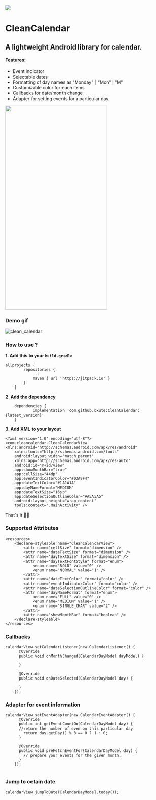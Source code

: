 [![](https://jitpack.io/v/bxute/CleanCalendar.svg)](https://jitpack.io/#bxute/CleanCalendar)
# CleanCalendar

## A lightweight Android library for calendar.

#### Features:
 - Event indicator
 - Selectable dates
 - Formatting of day names as "Monday" | "Mon" | "M"
 - Customizable color for each items
 - Callbacks for date/month change
 - Adapter for setting events for a particular day.

<img src="https://user-images.githubusercontent.com/10809719/53012687-bab2c800-3469-11e9-9e01-0d13d404d854.png" width="320px" height="640px"/>

### Demo gif
![clean_calendar](https://user-images.githubusercontent.com/10809719/53012683-b8506e00-3469-11e9-8207-cf4a3c9d2f8a.gif)


### How to use ?

**1. Add this to your `build.gradle`**

```
allprojects {
		repositories {
			...
			maven { url 'https://jitpack.io' }
		}
	}
```

**2. Add the dependency**

```
	dependencies {
	        implementation 'com.github.bxute:CleanCalendar:{latest_version}'
	}
```

**3. Add XML to your layout**

```
<?xml version="1.0" encoding="utf-8"?>
<com.cleancalendar.CleanCalendarView xmlns:android="http://schemas.android.com/apk/res/android"
    xmlns:tools="http://schemas.android.com/tools"
    android:layout_width="match_parent"
    xmlns:app="http://schemas.android.com/apk/res-auto"
    android:id="@+id/view"
    app:showMonthBar="true"
    app:cellSize="44dp"
    app:eventIndicatorColor="#03A9F4"
    app:dateTextColor="#1A1A1A"
    app:dayNameFormat="MEDIUM"
    app:dateTextSize="16sp"
    app:dateSelectionOutlineColor="#A5A5A5"
    android:layout_height="wrap_content"
    tools:context=".MainActivity" />
```

That`s it 👍🏻

### Supported Attributes

```
<resources>
    <declare-styleable name="CleanCalendarView">
        <attr name="cellSize" format="dimension" />
        <attr name="dateTextSize" format="dimension" />
        <attr name="dayTextSize" format="dimension" />
        <attr name="dayTextFontStyle" format="enum">
            <enum name="BOLD" value="0" />
            <enum name="NORMAL" value="1" />
        </attr>
        <attr name="dateTextColor" format="color" />
        <attr name="eventIndicatorColor" format="color" />
        <attr name="dateSelectionOutlineColor" format="color" />
        <attr name="dayNameFormat" format="enum">
            <enum name="FULL" value="0" />
            <enum name="MEDIUM" value="1" />
            <enum name="SINGLE_CHAR" value="2" />
        </attr>
        <attr name="showMonthBar" format="boolean" />
    </declare-styleable>
</resources>

```

### Callbacks 

```
calendarView.setCalendarListener(new CalendarListener() {
      @Override
      public void onMonthChanged(CalendarDayModel dayModel) {
        
      }

      @Override
      public void onDateSelected(CalendarDayModel day) {

      }
    });
```

### Adapter for event information

```
calendarView.setEventAdapter(new CalendarEventAdapter() {
      @Override
      public int getEventCountOn(CalendarDayModel day) {
      //return the number of even on this particular day
        return day.getDay() % 3 == 0 ? 1 : 0;
      }

      @Override
      public void preFetchEventFor(CalendarDayModel day) {
		// prepare your events for the given month.
      }
    });
    
```

### Jump to cetain date

```
calendarView.jumpToDate(CalendarDayModel.today());
```


